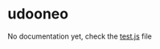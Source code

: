 # udooneo
No documentation yet, check the [test.js](https://github.com/bouiboui/udooneo/blob/master/test.js) file

